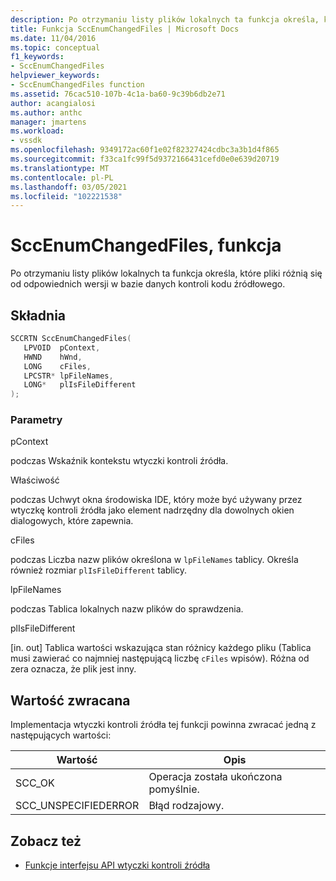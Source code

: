 ```yaml
---
description: Po otrzymaniu listy plików lokalnych ta funkcja określa, które pliki różnią się od odpowiednich wersji w bazie danych kontroli kodu źródłowego.
title: Funkcja SccEnumChangedFiles | Microsoft Docs
ms.date: 11/04/2016
ms.topic: conceptual
f1_keywords:
- SccEnumChangedFiles
helpviewer_keywords:
- SccEnumChangedFiles function
ms.assetid: 76cac510-107b-4c1a-ba60-9c39b6db2e71
author: acangialosi
ms.author: anthc
manager: jmartens
ms.workload:
- vssdk
ms.openlocfilehash: 9349172ac60f1e02f82327424cdbc3a3b1d4f865
ms.sourcegitcommit: f33ca1fc99f5d9372166431cefd0e0e639d20719
ms.translationtype: MT
ms.contentlocale: pl-PL
ms.lasthandoff: 03/05/2021
ms.locfileid: "102221538"
---
```

# <a name="sccenumchangedfiles-function"></a>SccEnumChangedFiles, funkcja
Po otrzymaniu listy plików lokalnych ta funkcja określa, które pliki różnią się od odpowiednich wersji w bazie danych kontroli kodu źródłowego.

## <a name="syntax"></a>Składnia

```cpp
SCCRTN SccEnumChangedFiles(
   LPVOID  pContext,
   HWND    hWnd,
   LONG    cFiles,
   LPCSTR* lpFileNames,
   LONG*   plIsFileDifferent
);
```

### <a name="parameters"></a>Parametry
 pContext

podczas Wskaźnik kontekstu wtyczki kontroli źródła.

 Właściwość

podczas Uchwyt okna środowiska IDE, który może być używany przez wtyczkę kontroli źródła jako element nadrzędny dla dowolnych okien dialogowych, które zapewnia.

 cFiles

podczas Liczba nazw plików określona w `lpFileNames` tablicy. Określa również rozmiar `plIsFileDifferent` tablicy.

 lpFileNames

podczas Tablica lokalnych nazw plików do sprawdzenia.

 plIsFileDifferent

[in. out] Tablica wartości wskazująca stan różnicy każdego pliku (Tablica musi zawierać co najmniej następującą liczbę `cFiles` wpisów). Różna od zera oznacza, że plik jest inny.

## <a name="return-value"></a>Wartość zwracana
 Implementacja wtyczki kontroli źródła tej funkcji powinna zwracać jedną z następujących wartości:

|Wartość|Opis|
|-----------|-----------------|
|SCC_OK|Operacja została ukończona pomyślnie.|
|SCC_UNSPECIFIEDERROR|Błąd rodzajowy.|

## <a name="see-also"></a>Zobacz też
- [Funkcje interfejsu API wtyczki kontroli źródła](../extensibility/source-control-plug-in-api-functions.md)
